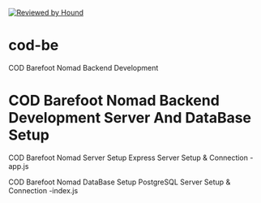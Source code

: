 [![Reviewed by Hound](https://img.shields.io/badge/Reviewed_by-Hound-8E64B0.svg)](https://houndci.com)
# cod-be
COD Barefoot Nomad Backend Development


# COD Barefoot Nomad Backend Development Server And DataBase Setup

COD Barefoot Nomad Server Setup
Express Server Setup & Connection -app.js


COD Barefoot Nomad DataBase Setup
PostgreSQL Server Setup & Connection -index.js






